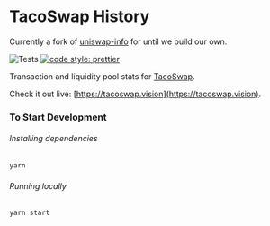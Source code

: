 # TacoSwap History

Currently a fork of [uniswap-info](https://github.com/Uniswap/uniswap-info) for until we build our own.

![Tests](https://github.com/tacoswap/tacoswap-vision/workflows/Tests/badge.svg)
[![code style: prettier](https://img.shields.io/badge/code_style-prettier-ff69b4.svg?style=flat-square)](https://github.com/prettier/prettier)

Transaction and liquidity pool stats for [TacoSwap](https://tacoswapclassic.org).

Check it out live: [https://tacoswap.vision](https://tacoswap.vision).

### To Start Development

###### Installing dependencies

```bash
yarn
```

###### Running locally

```bash
yarn start
```
